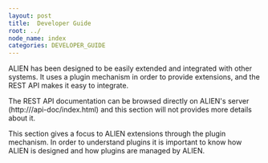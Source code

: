 ```yaml
---
layout: post
title:  Developer Guide
root: ../
node_name: index
categories: DEVELOPER_GUIDE
---
```


ALIEN has been designed to be easily extended and integrated with other systems. It uses a plugin mechanism in order to provide extensions, and the REST API makes it easy to integrate.

The REST API documentation can be browsed directly on ALIEN's server (http://<alien-url>/api-doc/index.html) and this section will not provides more details about it.

This section gives a focus to ALIEN extensions through the plugin mechanism. In order to understand plugins it is important to know how ALIEN is designed and how plugins are managed by ALIEN.
